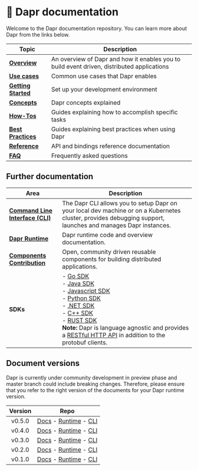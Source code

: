 # 📖 Dapr documentation

Welcome to the Dapr documentation repository. You can learn more about Dapr from the links below.

| Topic | Description |
|-------|-------------|
|**[Overview](./overview)** | An overview of Dapr and how it enables you to build event driven, distributed applications
|**[Use cases](./use-cases)** | Common use cases that Dapr enables
|**[Getting Started](./getting-started)** | Set up your development environment
|**[Concepts](./concepts)** | Dapr concepts explained
|**[How-Tos](./howto)** | Guides explaining how to accomplish specific tasks
|**[Best Practices](./best-practices)** | Guides explaining best practices when using Dapr
|**[Reference](./reference)** | API and bindings reference documentation
|**[FAQ](FAQ.md)** | Frequently asked questions

## Further documentation

| Area | Description |
|------|-------------|
| **[Command Line Interface (CLI)](https://github.com/dapr/cli)** | The Dapr CLI allows you to setup Dapr on your local dev machine or on a Kubernetes cluster, provides debugging support, launches and manages Dapr instances.
| **[Dapr Runtime](https://github.com/dapr/dapr)** | Dapr runtime code and overview documentation.
| **[Components Contribution](https://github.com/dapr/components-contrib)** | Open, community driven reusable components for building distributed applications.
| **SDKs** | - [Go SDK](https://github.com/dapr/go-sdk)<br>- [Java SDK](https://github.com/dapr/java-sdk)<br>- [Javascript SDK](https://github.com/dapr/js-sdk)<br>- [Python SDK](https://github.com/dapr/python-sdk)<br>- [.NET SDK](https://github.com/dapr/dotnet-sdk)<br>- [C++ SDK](https://github.com/dapr/cpp-sdk)<br>- [RUST SDK](https://github.com/dapr/rust-sdk)<br>**Note:** Dapr is language agnostic and provides a [RESTful HTTP API](./reference/api/README.md) in addition to the protobuf clients.

## Document versions

Dapr is currently under community development in preview phase and master branch could include breaking changes. Therefore, please ensure that you refer to the right version of the documents for your Dapr runtime version.

| Version | Repo |
|:-------:|:----:|
| v0.5.0 | [Docs](https://github.com/dapr/docs/tree/v0.5.0) - [Runtime](https://github.com/dapr/dapr/tree/v0.5.0) - [CLI](https://github.com/dapr/cli/tree/release-0.5)
| v0.4.0 | [Docs](https://github.com/dapr/docs/tree/v0.4.0) - [Runtime](https://github.com/dapr/dapr/tree/v0.4.0) - [CLI](https://github.com/dapr/cli/tree/release-0.4)
| v0.3.0 | [Docs](https://github.com/dapr/docs/tree/v0.3.0) - [Runtime](https://github.com/dapr/dapr/tree/v0.3.0) - [CLI](https://github.com/dapr/cli/tree/release-0.3)
| v0.2.0 | [Docs](https://github.com/dapr/docs/tree/v0.2.0) - [Runtime](https://github.com/dapr/dapr/tree/v0.2.0) - [CLI](https://github.com/dapr/cli/tree/release-0.2)
| v0.1.0 | [Docs](https://github.com/dapr/docs/tree/v0.1.0) - [Runtime](https://github.com/dapr/dapr/tree/v0.1.0) - [CLI](https://github.com/dapr/cli/tree/release-0.1)


